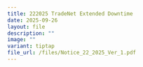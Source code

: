 ```yaml
---
title: 222025 TradeNet Extended Downtime
date: 2025-09-26
layout: file
description: ""
image: ""
variant: tiptap
file_url: /files/Notice_22_2025_Ver_1.pdf
---
```

